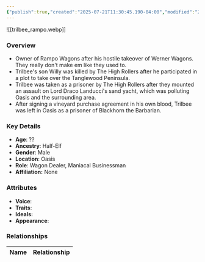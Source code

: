 ```yaml
---
{"publish":true,"created":"2025-07-21T11:30:45.190-04:00","modified":"2025-07-25T11:38:11.325-04:00","published":"2025-07-25T11:38:11.325-04:00","cssclasses":"","Age":"??","Ancestry":"Half-Elf","Gender":"Male","Location":["Oasis"],"Role":["Wagon Dealer, Maniacal Businessman"],"Affiliation":["None"],"Appearances":["[[-The High Rollers Campaign-]]"]}
---
```



![[trilbee_rampo.webp]]

### Overview
- Owner of Rampo Wagons after his hostile takeover of Werner Wagons. They really don't make em like they used to.
- Trilbee's son Willy was killed by The High Rollers after he participated in a plot to take over the Tanglewood Peninsula.
- Trilbee was taken as a prisoner by The High Rollers after they mounted an assault on Lord Draco Landucci's sand yacht, which was polluting Oasis and the surrounding area.
- After signing a vineyard purchase agreement in his own blood, Trilbee was left in Oasis as a prisoner of Blackhorn the Barbarian.

### Key Details
- **Age**: ??
- **Ancestry**: Half-Elf
- **Gender**: Male
- **Location**: Oasis
- **Role**: Wagon Dealer, Maniacal Businessman
- **Affiliation:** None

### Attributes
- **Voice**: 
- **Traits**: 
- **Ideals:** 
- **Appearance**:

### Relationships

| Name  | Relationship |
| ----- | ------------ |
